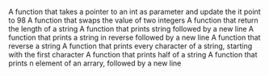 A function that takes a pointer to an int as parameter and update the it point to 98
A function that swaps the value of two integers
A function that return the length of a string
A function that prints string followed by a new line
A function that prints a string in reverse followed by a new line
A function that reverse a string
A function that prints every character of a string, starting with the first character
A function that prints half of a string
A function that prints n element of an arrary, followed by a new line
